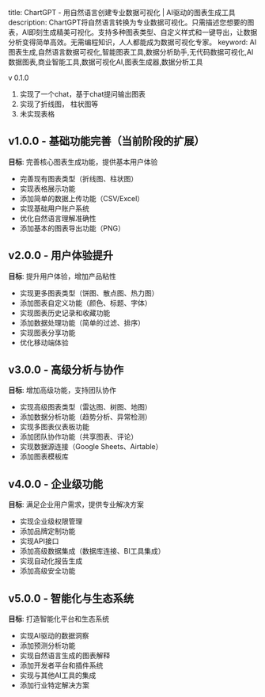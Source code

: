 title: ChartGPT - 用自然语言创建专业数据可视化 | AI驱动的图表生成工具
description: ChartGPT将自然语言转换为专业数据可视化。只需描述您想要的图表，AI即刻生成精美可视化。支持多种图表类型、自定义样式和一键导出，让数据分析变得简单高效。无需编程知识，人人都能成为数据可视化专家。
keyword: AI图表生成,自然语言数据可视化,智能图表工具,数据分析助手,无代码数据可视化,AI数据图表,商业智能工具,数据可视化AI,图表生成器,数据分析工具


v 0.1.0 
1. 实现了一个chat，基于chat提问输出图表
2. 实现了折线图， 柱状图等
3. 未实现表格 



## v1.0.0 - 基础功能完善（当前阶段的扩展）
**目标**: 完善核心图表生成功能，提供基本用户体验
- 完善现有图表类型（折线图、柱状图）
- 实现表格展示功能
- 添加简单的数据上传功能（CSV/Excel）
- 实现基础用户账户系统
- 优化自然语言理解准确性
- 添加基本的图表导出功能（PNG）

## v2.0.0 - 用户体验提升
**目标**: 提升用户体验，增加产品粘性
- 实现更多图表类型（饼图、散点图、热力图）
- 添加图表自定义功能（颜色、标题、字体）
- 实现图表历史记录和收藏功能
- 添加数据处理功能（简单的过滤、排序）
- 实现图表分享功能
- 优化移动端体验

## v3.0.0 - 高级分析与协作
**目标**: 增加高级功能，支持团队协作
- 实现高级图表类型（雷达图、树图、地图）
- 添加数据分析功能（趋势分析、异常检测）
- 实现多图表仪表板功能
- 添加团队协作功能（共享图表、评论）
- 实现数据源连接（Google Sheets、Airtable）
- 添加图表模板库

## v4.0.0 - 企业级功能
**目标**: 满足企业用户需求，提供专业解决方案
- 实现企业级权限管理
- 添加品牌定制功能
- 实现API接口
- 添加高级数据集成（数据库连接、BI工具集成）
- 实现自动化报告生成
- 添加高级安全功能

## v5.0.0 - 智能化与生态系统
**目标**: 打造智能化平台和生态系统
- 实现AI驱动的数据洞察
- 添加预测分析功能
- 实现自然语言生成的图表解释
- 添加开发者平台和插件系统
- 实现与其他AI工具的集成
- 添加行业特定解决方案


